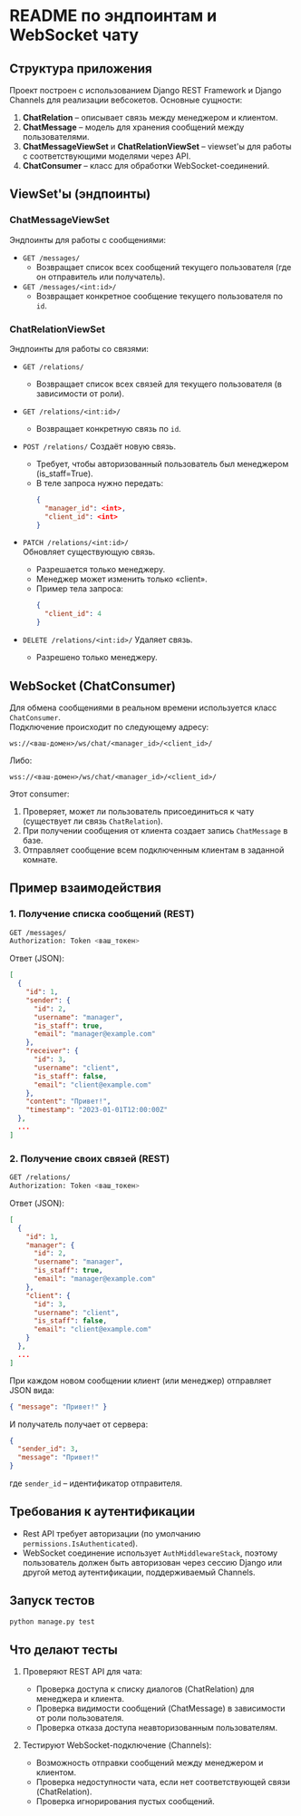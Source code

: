 # README по эндпоинтам и WebSocket чату


## Структура приложения

Проект построен с использованием Django REST Framework и Django Channels для реализации вебсокетов. Основные сущности:
1. **ChatRelation** – описывает связь между менеджером и клиентом.
2. **ChatMessage** – модель для хранения сообщений между пользователями.
3. **ChatMessageViewSet** и **ChatRelationViewSet** – viewset'ы для работы с соответствующими моделями через API.
4. **ChatConsumer** – класс для обработки WebSocket-соединений.


## ViewSet'ы (эндпоинты)

### ChatMessageViewSet

Эндпоинты для работы с сообщениями:
- `GET /messages/`
  - Возвращает список всех сообщений текущего пользователя (где он отправитель или получатель).
- `GET /messages/<int:id>/`
  - Возвращает конкретное сообщение текущего пользователя по `id`.

### ChatRelationViewSet

Эндпоинты для работы со связями:
- `GET /relations/`
  - Возвращает список всех связей для текущего пользователя (в зависимости от роли).
- `GET /relations/<int:id>/`
  - Возвращает конкретную связь по `id`.
- `POST /relations/` 
  Создаёт новую связь.  
  - Требует, чтобы авторизованный пользователь был менеджером (is_staff=True).  
  - В теле запроса нужно передать:
    ```json
    {
      "manager_id": <int>,
      "client_id": <int>
    }
    ```
- `PATCH /relations/<int:id>/`  
  Обновляет существующую связь.  
  - Разрешается только менеджеру.  
  - Менеджер может изменить только «client».  
  - Пример тела запроса:
    ```json
    {
      "client_id": 4
    }
    ```

- `DELETE /relations/<int:id>/`
  Удаляет связь.  
  - Разрешено только менеджеру.


## WebSocket (ChatConsumer)

Для обмена сообщениями в реальном времени используется класс `ChatConsumer`.  
Подключение происходит по следующему адресу:  
```
ws://<ваш-домен>/ws/chat/<manager_id>/<client_id>/
```
Либо:
```
wss://<ваш-домен>/ws/chat/<manager_id>/<client_id>/
```


Этот consumer:
1. Проверяет, может ли пользователь присоединиться к чату (существует ли связь `ChatRelation`).
2. При получении сообщения от клиента создает запись `ChatMessage` в базе.
3. Отправляет сообщение всем подключенным клиентам в заданной комнате.



## Пример взаимодействия

### 1. Получение списка сообщений (REST)
```bash
GET /messages/
Authorization: Token <ваш_токен>
```
Ответ (JSON):
```json
[
  {
    "id": 1,
    "sender": {
      "id": 2,
      "username": "manager",
      "is_staff": true,
      "email": "manager@example.com"
    },
    "receiver": {
      "id": 3,
      "username": "client",
      "is_staff": false,
      "email": "client@example.com"
    },
    "content": "Привет!",
    "timestamp": "2023-01-01T12:00:00Z"
  },
  ...
]
```

### 2. Получение своих связей (REST)
```bash
GET /relations/
Authorization: Token <ваш_токен>
```
Ответ (JSON):
```json
[
  {
    "id": 1,
    "manager": {
      "id": 2,
      "username": "manager",
      "is_staff": true,
      "email": "manager@example.com"
    },
    "client": {
      "id": 3,
      "username": "client",
      "is_staff": false,
      "email": "client@example.com"
    }
  },
  ...
]
```


При каждом новом сообщении клиент (или менеджер) отправляет JSON вида:
```json
{ "message": "Привет!" }
```
И получатель получает от сервера:
```json
{
  "sender_id": 3,
  "message": "Привет!"
}
```
где `sender_id` – идентификатор отправителя.

## Требования к аутентификации
- Rest API требует авторизации (по умолчанию `permissions.IsAuthenticated`).
- WebSocket соединение использует `AuthMiddlewareStack`, поэтому пользователь должен быть авторизован через сессию Django или другой метод аутентификации, поддерживаемый Channels.

## Запуск тестов
```bash
python manage.py test
```

## Что делают тесты

1. Проверяют REST API для чата:
   - Проверка доступа к списку диалогов (ChatRelation) для менеджера и клиента.
   - Проверка видимости сообщений (ChatMessage) в зависимости от роли пользователя.
   - Проверка отказа доступа неавторизованным пользователям.

2. Тестируют WebSocket-подключение (Channels):
   - Возможность отправки сообщений между менеджером и клиентом.
   - Проверка недоступности чата, если нет соответствующей связи (ChatRelation).
   - Проверка игнорирования пустых сообщений.
